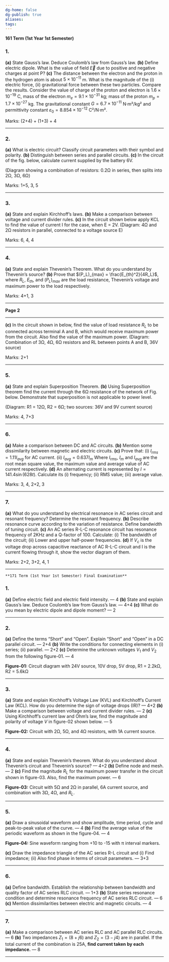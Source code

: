 ```yaml
---
dg-home: false
dg-publish: true
aliases: 
tags:
---
```



**161 Term (1st Year 1st Semester)**
### 1.

**(a)** State Gauss’s law. Deduce Coulomb’s law from Gauss’s law.
**(b)** Define electric dipole. What is the value of field $\vec{E}$ due to positive and negative charges at point P?
**(c)** The distance between the electron and the proton in the hydrogen atom is about $5 \times 10^{-11}$ m. What is the magnitude of the
(i) electric force, (ii) gravitational force between these two particles.
Compare the results. Consider the value of charge of the proton and electron is $1.6 \times 10^{-19}$ C, mass of the electron $m_e = 9.1 \times 10^{-31}$ kg; mass of the proton $m_p = 1.7 \times 10^{-27}$ kg.
The gravitational constant $G = 6.7 \times 10^{-11}$ N·m²/kg² and permittivity constant $\varepsilon_0 = 8.854 \times 10^{-12}$ C²/N·m².

Marks: (2+4) + (1+3) + 4

---

### 2.

**(a)** What is electric circuit? Classify circuit parameters with their symbol and polarity.
**(b)** Distinguish between series and parallel circuits.
**(c)** In the circuit of the fig. below, calculate current supplied by the battery 6V.

(Diagram showing a combination of resistors: 0.2Ω in series, then splits into 2Ω, 3Ω, 6Ω)

Marks: 1+5, 3, 5

---

### 3.

**(a)** State and explain Kirchhoff’s laws.
**(b)** Make a comparison between voltage and current divider rules.
**(c)** In the circuit shown below apply KCL to find the value of current I for the case, when E = 2V.
(Diagram: 4Ω and 2Ω resistors in parallel, connected to a voltage source E)

Marks: 6, 4, 4

---

### 4.

**(a)** State and explain Thevenin’s Theorem. What do you understand by Thevenin’s source?
**(b)** Prove that $(P_L)_{max} = \frac{E_{th}^2}{4R_L}$, where $R_L$, $E_{th}$, and $(P_L)_{max}$ are the load resistance, Thevenin’s voltage and maximum power to the load respectively.

Marks: 4+1, 3

---

**Page 2**

---

**(c)** In the circuit shown in below, find the value of load resistance $R_L$ to be connected across terminal A and B, which would receive maximum power from the circuit. Also find the value of the maximum power.
(Diagram: Combination of 3Ω, 4Ω, 6Ω resistors and RL between points A and B, 36V source)

Marks: 2+1

---

### 5.

**(a)** State and explain Superposition Theorem.
**(b)** Using Superposition theorem find the current through the 6Ω resistance of the network of Fig. below. Demonstrate that superposition is not applicable to power level.

(Diagram: R1 = 12Ω, R2 = 6Ω; two sources: 36V and 9V current source)

Marks: 4, 7+3

---

### 6.

**(a)** Make a comparison between DC and AC circuits.
**(b)** Mention some dissimilarity between magnetic and electric circuits.
**(c)** Prove that:
(i) $I_{rms} = 1.11 I_{avg}$ for AC current.
(ii) $I_{avg} = 0.637 I_m$
Where $I_{rms}$, $I_{m}$ and $I_{avg}$ are the root mean square value, the maximum value and average value of AC current respectively.
**(d)** An alternating current is represented by $I = 141.4 \sin(628t)$. Calculate its
(i) frequency; (ii) RMS value; (iii) average value.

Marks: 3, 4, 2+2, 3

---

### 7.

**(a)** What do you understand by electrical resonance in AC series circuit and resonant frequency? Determine the resonant frequency.
**(b)** Describe resonance curve according to the variation of resistance. Define bandwidth of tuning circuit.
**(c)** An AC series R-L-C resonance circuit has resonance frequency of 2KHz and a Q-factor of 100.
Calculate:
(i) The bandwidth of the circuit;
(ii) Lower and upper half-power frequencies.
**(d)** If $V_c$ is the voltage drop across capacitive reactance of AC R-L-C circuit and I is the current flowing through it, show the vector diagram of them.

Marks: 2+2, 3+2, 4, 1

---


	**171 Term (1st Year 1st Semester) Final Examination**
### 1.

**(a)** Define electric field and electric field intensity. — 4
**(b)** State and explain Gauss’s law. Deduce Coulomb’s law from Gauss’s law. — 4+4
**(c)** What do you mean by electric dipole and dipole moment? — 2

---

### 2.

**(a)** Define the terms “Short” and “Open”. Explain “Short” and “Open” in a DC parallel circuit. — 2+4
**(b)** Write the conditions for connecting elements in
(i) series;
(ii) parallel. — 2+2
**(c)** Determine the unknown voltages $V_1$ and $V_2$ from the following figure-01. — 4

**Figure-01:** Circuit diagram with 24V source, 10V drop, 5V drop, R1 = 2.2kΩ, R2 = 5.6kΩ

---

### 3.

**(a)** State and explain Kirchhoff’s Voltage Law (KVL) and Kirchhoff’s Current Law (KCL).
How do you determine the sign of voltage drops (IR)? — 4+2
**(b)** Make a comparison between voltage and current divider rules. — 2
**(c)** Using Kirchhoff’s current law and Ohm’s law, find the magnitude and polarity of voltage $V$ in figure-02 shown below. — 5

**Figure-02:** Circuit with 2Ω, 5Ω, and 4Ω resistors, with 1A current source.

---

### 4.

**(a)** State and explain Thevenin’s theorem. What do you understand about Thevenin’s circuit and Thevenin’s source? — 4+2
**(b)** Define node and mesh. — 2
**(c)** Find the magnitude $R_L$ for the maximum power transfer in the circuit shown in figure-03.
Also, find the maximum power. — 6

**Figure-03:** Circuit with 5Ω and 2Ω in parallel, 6A current source, and combination with 3Ω, 4Ω, and $R_L$.

---

### 5.

**(a)** Draw a sinusoidal waveform and show amplitude, time period, cycle and peak-to-peak value of the curve. — 4
**(b)** Find the average value of the periodic waveform as shown in the figure-04. — 4

**Figure-04:** Sine waveform ranging from +10 to -15 with π interval markers.

**(c)** Draw the impedance triangle of the AC series R-L circuit and
(i) Find impedance;
(ii) Also find phase in terms of circuit parameters. — 3+3

---

### 6.

**(a)** Define bandwidth. Establish the relationship between bandwidth and quality factor of AC series RLC circuit. — 1+3
**(b)** State series resonance condition and determine resonance frequency of AC series RLC circuit. — 6
**(c)** Mention dissimilarities between electric and magnetic circuits. — 4

---

### 7.

**(a)** Make a comparison between AC series RLC and AC parallel RLC circuits. — 6
**(b)** Two impedances $Z_1 = (8 + j6)$ and $Z_2 = (3 - j4)$ are in parallel.
If the total current of the combination is 25A, **find current taken by each impedance.** — 8

---


